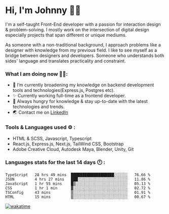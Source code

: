 # Hi, I'm Johnny 👋🧑‍

I'm a self-taught Front-End developer with a passion for interaction design & problem-solving. I mostly work on the intersection of digital design especially projects that span different or unique mediums.

As someone with a non-traditional background, I approach problems like a designer with knowledge from my previous field. I like to see myself as a bridge between designers and developers. Someone who understands both sides' language and translates practicality and constraint.

### What I am doing now 🧑‍💻:

- 🔭 I’m currently broadening my knowledge on backend development tools and technologies(Express.js, Postgres etc).
- ✨ Currently working full-time as a frontend developer.
- 📖 Always hungry for knowledge & stay up-to-date with the latest technologies and trends.
- 🌏 Contact me on [LinkedIn](https://www.linkedin.com/in/johchai/)

### Tools & Languages used ⚙️ :

- HTML & SCSS, Javascript, Typescript
- React.js, Express.js, Next.js, TailWind CSS, Bootstrap
- Adobe Creative Cloud, Autodesk Maya, Blender, Unity, Git

### Languages stats for the last 14 days 🕛 :

<!--START_SECTION:waka-->

```text
TypeScript   28 hrs 49 mins  ███████████████████░░░░░░   76.66 %
JSON         4 hrs 27 mins   ███░░░░░░░░░░░░░░░░░░░░░░   11.86 %
JavaScript   1 hr 55 mins    █▒░░░░░░░░░░░░░░░░░░░░░░░   05.13 %
CSS          1 hr 1 min      ▓░░░░░░░░░░░░░░░░░░░░░░░░   02.72 %
TSConfig     43 mins         ▒░░░░░░░░░░░░░░░░░░░░░░░░   01.91 %
HTML         15 mins         ▒░░░░░░░░░░░░░░░░░░░░░░░░   00.67 %
```

<!--END_SECTION:waka-->

[![wakatime](https://wakatime.com/badge/user/0cd14e89-b357-451d-b5c1-4a79286fb5a6.svg)](https://wakatime.com/@0cd14e89-b357-451d-b5c1-4a79286fb5a6)
